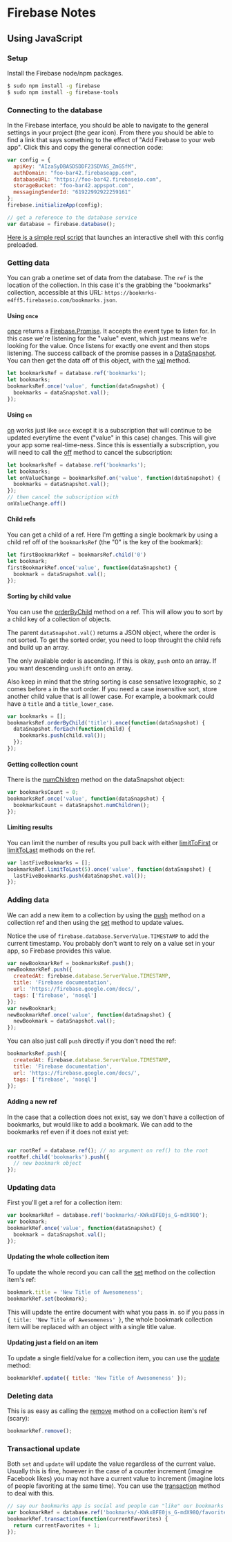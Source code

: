 # Firebase Notes

## Using JavaScript

### Setup

Install the Firebase node/npm packages.

```bash
$ sudo npm install -g firebase
$ sudo npm install -g firebase-tools
```

### Connecting to the database

In the Firebase interface, you should be able to navigate to the general settings in your project (the gear icon).  From there you should be able to find a link that says something to the effect of "Add Firebase to your web app".  Click this and copy the general connection code:

```javascript
var config = {
  apiKey: "AIzaSyDBASDSDDF23SDVAS_ZmGSfM",
  authDomain: "foo-bar42.firebaseapp.com",
  databaseURL: "https://foo-bar42.firebaseio.com",
  storageBucket: "foo-bar42.appspot.com",
  messagingSenderId: "61922992922259161"
};
firebase.initializeApp(config);

// get a reference to the database service
var database = firebase.database();
```

[Here is a simple repl script](https://gist.github.com/elliotlarson/8e16160c93d58f10646be006243441e7) that launches an interactive shell with this config preloaded.

### Getting data

You can grab a onetime set of data from the database.  The `ref` is the location of the collection.  In this case it's the grabbing the "bookmarks" collection, accessible at this URL: `https://bookmrks-e4ff5.firebaseio.com/bookmarks.json`.

#### Using `once`

[once](https://firebase.google.com/docs/reference/js/firebase.database.Reference#once) returns a [Firebase.Promise](https://firebase.google.com/docs/reference/js/firebase.Promise).  It accepts the event type to listen for.  In this case we're listening for the "value" event, which just means we're looking for the value.  Once listens for exactly one event and then stops listening.  The success callback of the promise passes in a [DataSnapshot](https://firebase.google.com/docs/reference/js/firebase.database.DataSnapshot).  You can then get the data off of this object, with the [val](https://firebase.google.com/docs/reference/js/firebase.database.DataSnapshot#val) method.

```javascript
let bookmarksRef = database.ref('bookmarks');
let bookmarks;
bookmarksRef.once('value', function(dataSnapshot) {
  bookmarks = dataSnapshot.val();
});
```

#### Using `on`

[on](https://firebase.google.com/docs/reference/js/firebase.database.Reference#on) works just like `once` except it is a subscription that will continue to be updated everytime the event ("value" in this case) changes.  This will give your app some real-time-ness.  Since this is essentially a subscription, you will need to call the [off](https://firebase.google.com/docs/reference/js/firebase.database.Reference#off) method to cancel the subscription:

```javascript
let bookmarksRef = database.ref('bookmarks');
let bookmarks;
let onValueChange = bookmarksRef.on('value', function(dataSnapshot) {
  bookmarks = dataSnapshot.val();
});
// then cancel the subscription with
onValueChange.off()
```

#### Child refs

You can get a child of a ref.  Here I'm getting a single bookmark by using a child ref off of the `bookmarksRef` (the "0" is the key of the bookmark):

```javascript
let firstBookmarkRef = bookmarsRef.child('0')
let bookmark;
firstBookmarkRef.once('value', function(dataSnapshot) {
  bookmark = dataSnapshot.val();
});
```

#### Sorting by child value

You can use the [orderByChild](https://firebase.google.com/docs/reference/js/firebase.database.Reference#orderByChild) method on a ref.  This will allow you to sort by a child key of a collection of objects.  

The parent `dataSnapshot.val()` returns a JSON object, where the order is not sorted.  To get the sorted order, you need to loop throught the child refs and build up an array.

The only available order is ascending.  If this is okay, `push` onto an array.  If you want descending `unshift` onto an array.

Also keep in mind that the string sorting is case sensative lexographic, so `Z` comes before `a` in the sort order.  If you need a case insensitive sort, store another child value that is all lower case.  For example, a bookmark could have a `title` and a `title_lower_case`.

```javascript
var bookmarks = [];
bookmarksRef.orderByChild('title').once(function(dataSnapshot) {
  dataSnapshot.forEach(function(child) {
    bookmarks.push(child.val());
  });
});
```

#### Getting collection count

There is the [numChildren](https://firebase.google.com/docs/reference/js/firebase.database.DataSnapshot#numChildren) method on the dataSnapshot object:

```javascript
var bookmarksCount = 0;
bookmarksRef.once('value', function(dataSnapshot) {
  bookmarksCount = dataSnapshot.numChildren();
});
```

#### Limiting results

You can limit the number of results you pull back with either [limitToFirst](https://firebase.google.com/docs/reference/js/firebase.database.Query#limitToFirst) or [limitToLast](https://firebase.google.com/docs/reference/js/firebase.database.Query#limitToFirst) methods on the ref.

```javascript
var lastFiveBookmarks = [];
bookmarksRef.limitToLast(5).once('value', function(dataSnapshot) {
  lastFiveBookmarks.push(dataSnapshot.val());
});
```

### Adding data

We can add a new item to a collection by using the [push](https://firebase.google.com/docs/reference/js/firebase.database.Reference#push) method on a collection ref and then using the [set](https://firebase.google.com/docs/reference/js/firebase.database.Reference#set) method to update values.

Notice the use of `firebase.database.ServerValue.TIMESTAMP` to add the current timestamp.  You probably don't want to rely on a value set in your app, so Firebase provides this value.

```javascript
var newBookmarkRef = bookmarksRef.push();
newBookmarkRef.push({
  createdAt: firebase.database.ServerValue.TIMESTAMP,
  title: 'Firebase documentation',
  url: 'https://firebase.google.com/docs/',
  tags: ['firebase', 'nosql']
});
var newBookmark;
newBookmarkRef.once('value', function(dataSnapshot) {
  newBookmark = dataSnapshot.val();
});
```

You can also just call `push` directly if you don't need the ref:

```javascript
bookmarksRef.push({
  createdAt: firebase.database.ServerValue.TIMESTAMP,
  title: 'Firebase documentation',
  url: 'https://firebase.google.com/docs/',
  tags: ['firebase', 'nosql']
});
```

#### Adding a new ref

In the case that a collection does not exist, say we don't have a collection of bookmarks, but would like to add a bookmark.  We can add to the bookmarks ref even if it does not exist yet:

```javascript

var rootRef = database.ref(); // no argument on ref() to the root
rootRef.child('bookmarks').push({ 
  // new bookmark object 
});
```

### Updating data

First you'll get a ref for a collection item:

```javascript
var bookmarkRef = database.ref('bookmarks/-KWkxBFE0js_G-mdX98Q');
var bookmark;
bookmarkRef.once('value', function(dataSnapshot) {
  bookmark = dataSnapshot.val();
});
```

#### Updating the whole collection item

To update the whole record you can call the [set](https://firebase.google.com/docs/reference/js/firebase.database.Reference#set) method on the collection item's ref:

```javascript
bookmark.title = 'New Title of Awesomeness';
bookmarkRef.set(bookmark);
```

This will update the entire document with what you pass in.  so if you pass in `{ title: 'New Title of Awesomeness' }`, the whole bookmark collection item will be replaced with an object with a single title value.

#### Updating just a field on an item

To update a single field/value for a collection item, you can use the [update](https://firebase.google.com/docs/reference/js/firebase.database.Reference#update) method:

```javascript
bookmarkRef.update({ title: 'New Title of Awesomeness' });
```

### Deleting data

This is as easy as calling the [remove](https://firebase.google.com/docs/reference/js/firebase.database.Reference#remove) method on a collection item's ref (scary):

```javascript
bookmarkRef.remove();
```

### Transactional update

Both `set` and `update` will update the value regardless of the current value.  Usually this is fine, however in the case of a counter increment (imagine Facebook likes) you may not have a current value to increment (imagine lots of people favoriting at the same time).  You can use the [transaction](https://firebase.google.com/docs/reference/js/firebase.database.Reference#transaction) method to deal with this.

```javascript
// say our bookmarks app is social and people can "like" our bookmarks
var bookmarkRef = database.ref('bookmarks/-KWkxBFE0js_G-mdX98Q/favorites');
bookmarkRef.transaction(function(currentFavorites) {
  return currentFavorites + 1;
});
